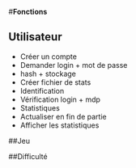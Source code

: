 #**Fonctions**

## Utilisateur
- Créer un compte
 - Demander login + mot de passe
 - hash + stockage
 - Créer fichier de stats
- Identification
 - Vérification login + mdp
- Statistiques
 - Actualiser en fin de partie
 - Afficher les statistiques


##Jeu

##Difficulté

